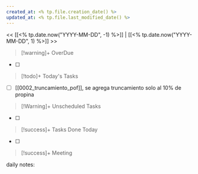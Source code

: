 ```yaml
---
created_at: <% tp.file.creation_date() %>
updated_at: <% tp.file.last_modified_date() %>
---
```


<< [[<% tp.date.now("YYYY-MM-DD", -1) %>]] | [[<% tp.date.now("YYYY-MM-DD", 1) %>]] >>


> [!warning]+ OverDue

- [ ] 

> [!todo]+ Today's Tasks


- [ ] [[0002_truncamiento_pof]], se agrega truncamiento solo al 10% de propina 

> [!Warning]+ Unscheduled Tasks

- [ ] 

> [!success]+ Tasks Done Today

- [ ] 

> [!success]+ Meeting



daily notes:


